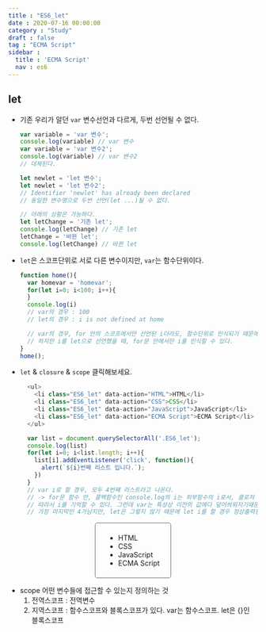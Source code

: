 ```yaml
---
title : "ES6_let"
date : 2020-07-16 00:00:00
category : "Study"
draft : false
tag : "ECMA Script"
sidebar : 
  title : 'ECMA Script'
  nav : es6
---   
```

## let

* 기존 우리가 알던 `var` 변수선언과 다르게, 두번 선언될 수 없다.  

  ```javascript
  var variable = 'var 변수';  
  console.log(variable) // var 변수
  var variable = 'var 변수2';  
  console.log(variable) // var 변수2
  // 대체된다.

  let newlet = 'let 변수';
  let newlet = 'let 변수2';
  // Identifier 'newlet' has already been declared
  // 동일한 변수명으로 두번 선언(let ...)될 수 없다.

  // 아래의 상황은 가능하다.
  let letChange = '기존 let';
  console.log(letChange) // 기존 let
  letChange = '바뀐 let';
  console.log(letChange) // 바뀐 let
  ```

* `let`은 스코프단위로 서로 다른 변수이지만, `var`는 함수단위이다.  

  ```javascript
  function home(){
    var homevar = 'homevar';
    for(let i=0; i<100; i++){
    }
    console.log(i)
    // var의 경우 : 100
    // let의 경우 : i is not defined at home

    // var의 경우, for 안의 스코프에서만 선언된 i더라도, 함수단위로 인식되기 때문에 i가 찍힌다.
    // 하지만 i를 let으로 선언했을 때, for문 안에서만 i를 인식할 수 있다.
  }
  home();
  ```

* `let` & `closure` & `scope`
클릭해보세요.
  ```javascript
    <ul>
      <li class="ES6_let" data-action="HTML">HTML</li>
      <li class="ES6_let" data-action="CSS">CSS</li>
      <li class="ES6_let" data-action="JavaScript">JavaScript</li>
      <li class="ES6_let" data-action="ECMA Script">ECMA Script</li>
    </ul>

    var list = document.querySelectorAll('.ES6_let');
    console.log(list)
    for(let i=0; i<list.length; i++){
      list[i].addEventListener('click', function(){
        alert(`${i}번째 리스트 입니다.`);
      })
    }
    // var i로 할 경우, 모두 4번째 리스트라고 나온다.
    // -> for문 함수 안, 콜백함수인 console.log의 i는 외부함수의 i로서, 클로저 역할을 한다. 
    // 따라서 i를 기억할 수 있다. 그런데 var는 특성상 이전의 값에다 덮어씌워지기때문에(참조) 
    // 가장 마지막인 4가남지만, let은 그렇지 않기 때문에 let i를 할 경우 정상출력된다.
  ```
<div style="
  width : 30%;
  margin : 0 auto;
  display : flex;
  flex-direction : column;
  align-items : center;
  border : 1px solid #666666; 
  border-radius : 5px;
  padding : 0.5em 0;"
>
  <ul>
    <li class="ES6_let" data-action="HTML">HTML</li>
    <li class="ES6_let" data-action="CSS">CSS</li>
    <li class="ES6_let" data-action="JavaScript">JavaScript</li>
    <li class="ES6_let" data-action="ECMA Script">ECMA Script</li>
  </ul>
</div>
<script>
  var list = document.querySelectorAll('.ES6_let');
  for(let i=0; i<list.length; i++){
    list[i].addEventListener('click', function(){
      alert(`${i}번째 리스트 입니다.`);
    })
  }
</script>

  * scope
    어떤 변수들에 접근할 수 있는지 정의하는 것
    1. 전역스코프 : 전역변수
    2. 지역스코프 : 함수스코프와 블록스코프가 있다. var는 함수스코프. let은 {}인 블록스코프